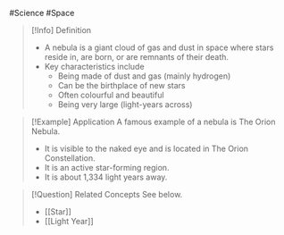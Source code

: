 #Science #Space

> [!Info] Definition
> - A nebula is a giant cloud of gas and dust in space where stars reside in, are born, or are remnants of their death.
> - Key characteristics include
> 	- Being made of dust and gas (mainly hydrogen)
> 	- Can be the birthplace of new stars
> 	- Often colourful and beautiful
> 	- Being very large (light-years across)

> [!Example] Application
> A famous example of a nebula is The Orion Nebula.
> - It is visible to the naked eye and is located in The Orion Constellation.
> - It is an active star-forming region.
> - It is about 1,334 light years away.

> [!Question] Related Concepts
> See below.
> - [[Star]]
> - [[Light Year]]

